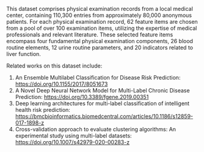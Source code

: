 This dataset comprises physical examination records from a local medical center, containing 110,300 entries from approximately 80,000 anonymous patients. For each physical examination record, 62 feature items are chosen from a pool of over 100 examination items, utilizing the expertise of medical professionals and relevant literature. These selected feature items encompass four fundamental physical examination components, 26 blood routine elements, 12 urine routine parameters, and 20 indicators related to liver function.

Related works on this dataset include:
1.	An Ensemble Multilabel Classification for Disease Risk Prediction: https://doi.org/10.1155/2017/8051673
2.	A Novel Deep Neural Network Model for Multi-Label Chronic Disease Prediction: https://doi.org/10.3389/fgene.2019.00351
3.	Deep learning architectures for multi-label classification of intelligent health risk prediction: https://bmcbioinformatics.biomedcentral.com/articles/10.1186/s12859-017-1898-z
4.	Cross-validation approach to evaluate clustering algorithms: An experimental study using multi-label datasets: https://doi.org/10.1007/s42979-020-00283-z
